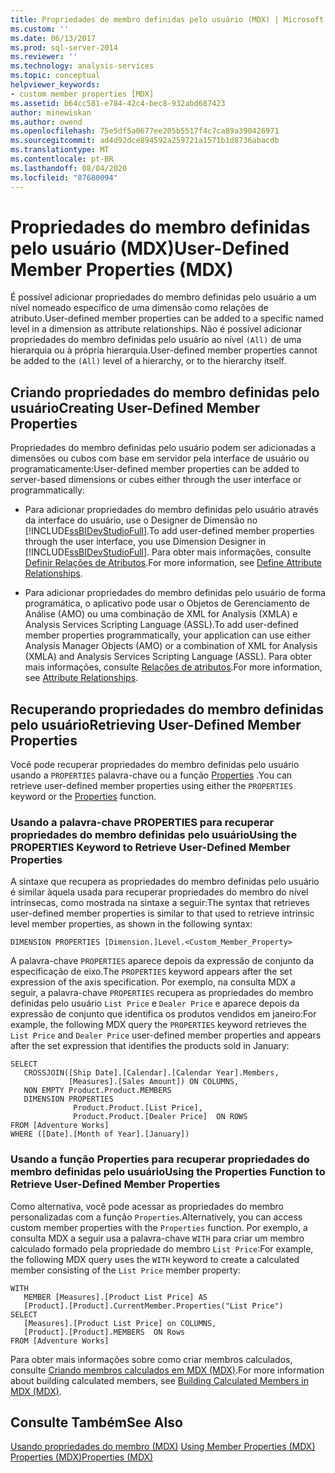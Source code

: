 ```yaml
---
title: Propriedades de membro definidas pelo usuário (MDX) | Microsoft Docs
ms.custom: ''
ms.date: 06/13/2017
ms.prod: sql-server-2014
ms.reviewer: ''
ms.technology: analysis-services
ms.topic: conceptual
helpviewer_keywords:
- custom member properties [MDX]
ms.assetid: b64cc581-e784-42c4-bec8-932abd687423
author: minewiskan
ms.author: owend
ms.openlocfilehash: 75e5df5a0677ee205b5517f4c7ca89a390426971
ms.sourcegitcommit: ad4d92dce894592a259721a1571b1d8736abacdb
ms.translationtype: MT
ms.contentlocale: pt-BR
ms.lasthandoff: 08/04/2020
ms.locfileid: "87680094"
---
```

# <a name="user-defined-member-properties-mdx"></a><span data-ttu-id="f5085-102">Propriedades do membro definidas pelo usuário (MDX)</span><span class="sxs-lookup"><span data-stu-id="f5085-102">User-Defined Member Properties (MDX)</span></span>
  <span data-ttu-id="f5085-103">É possível adicionar propriedades do membro definidas pelo usuário a um nível nomeado específico de uma dimensão como relações de atributo.</span><span class="sxs-lookup"><span data-stu-id="f5085-103">User-defined member properties can be added to a specific named level in a dimension as attribute relationships.</span></span> <span data-ttu-id="f5085-104">Não é possível adicionar propriedades do membro definidas pelo usuário ao nível `(All)` de uma hierarquia ou à própria hierarquia.</span><span class="sxs-lookup"><span data-stu-id="f5085-104">User-defined member properties cannot be added to the `(All)` level of a hierarchy, or to the hierarchy itself.</span></span>  
  
## <a name="creating-user-defined-member-properties"></a><span data-ttu-id="f5085-105">Criando propriedades do membro definidas pelo usuário</span><span class="sxs-lookup"><span data-stu-id="f5085-105">Creating User-Defined Member Properties</span></span>  
 <span data-ttu-id="f5085-106">Propriedades do membro definidas pelo usuário podem ser adicionadas a dimensões ou cubos com base em servidor pela interface de usuário ou programaticamente:</span><span class="sxs-lookup"><span data-stu-id="f5085-106">User-defined member properties can be added to server-based dimensions or cubes either through the user interface or programmatically:</span></span>  
  
-   <span data-ttu-id="f5085-107">Para adicionar propriedades do membro definidas pelo usuário através da interface do usuário, use o Designer de Dimensão no [!INCLUDE[ssBIDevStudioFull](../../../includes/ssbidevstudiofull-md.md)].</span><span class="sxs-lookup"><span data-stu-id="f5085-107">To add user-defined member properties through the user interface, you use Dimension Designer in [!INCLUDE[ssBIDevStudioFull](../../../includes/ssbidevstudiofull-md.md)].</span></span> <span data-ttu-id="f5085-108">Para obter mais informações, consulte [Definir Relações de Atributos](../attribute-relationships-define.md).</span><span class="sxs-lookup"><span data-stu-id="f5085-108">For more information, see [Define Attribute Relationships](../attribute-relationships-define.md).</span></span>  
  
-   <span data-ttu-id="f5085-109">Para adicionar propriedades do membro definidas pelo usuário de forma programática, o aplicativo pode usar o Objetos de Gerenciamento de Análise (AMO) ou uma combinação de XML for Analysis (XMLA) e Analysis Services Scripting Language (ASSL).</span><span class="sxs-lookup"><span data-stu-id="f5085-109">To add user-defined member properties programmatically, your application can use either Analysis Manager Objects (AMO) or a combination of XML for Analysis (XMLA) and Analysis Services Scripting Language (ASSL).</span></span> <span data-ttu-id="f5085-110">Para obter mais informações, consulte [Relações de atributos](../../multidimensional-models-olap-logical-dimension-objects/attribute-relationships.md).</span><span class="sxs-lookup"><span data-stu-id="f5085-110">For more information, see [Attribute Relationships](../../multidimensional-models-olap-logical-dimension-objects/attribute-relationships.md).</span></span>  
  
## <a name="retrieving-user-defined-member-properties"></a><span data-ttu-id="f5085-111">Recuperando propriedades do membro definidas pelo usuário</span><span class="sxs-lookup"><span data-stu-id="f5085-111">Retrieving User-Defined Member Properties</span></span>  
 <span data-ttu-id="f5085-112">Você pode recuperar propriedades do membro definidas pelo usuário usando a `PROPERTIES` palavra-chave ou a função [Properties](/sql/mdx/properties-mdx) .</span><span class="sxs-lookup"><span data-stu-id="f5085-112">You can retrieve user-defined member properties using either the `PROPERTIES` keyword or the [Properties](/sql/mdx/properties-mdx) function.</span></span>  
  
### <a name="using-the-properties-keyword-to-retrieve-user-defined-member-properties"></a><span data-ttu-id="f5085-113">Usando a palavra-chave PROPERTIES para recuperar propriedades do membro definidas pelo usuário</span><span class="sxs-lookup"><span data-stu-id="f5085-113">Using the PROPERTIES Keyword to Retrieve User-Defined Member Properties</span></span>  
 <span data-ttu-id="f5085-114">A sintaxe que recupera as propriedades do membro definidas pelo usuário é similar àquela usada para recuperar propriedades do membro do nível intrínsecas, como mostrada na sintaxe a seguir:</span><span class="sxs-lookup"><span data-stu-id="f5085-114">The syntax that retrieves user-defined member properties is similar to that used to retrieve intrinsic level member properties, as shown in the following syntax:</span></span>  
  
 `DIMENSION PROPERTIES [Dimension.]Level.<Custom_Member_Property>`  
  
 <span data-ttu-id="f5085-115">A palavra-chave `PROPERTIES` aparece depois da expressão de conjunto da especificação de eixo.</span><span class="sxs-lookup"><span data-stu-id="f5085-115">The `PROPERTIES` keyword appears after the set expression of the axis specification.</span></span> <span data-ttu-id="f5085-116">Por exemplo, na consulta MDX a seguir, a palavra-chave `PROPERTIES` recupera as propriedades do membro definidas pelo usuário `List Price` e `Dealer Price` e aparece depois da expressão de conjunto que identifica os produtos vendidos em janeiro:</span><span class="sxs-lookup"><span data-stu-id="f5085-116">For example, the following MDX query the `PROPERTIES` keyword retrieves the `List Price` and `Dealer Price` user-defined member properties and appears after the set expression that identifies the products sold in January:</span></span>  
  
```  
SELECT   
   CROSSJOIN([Ship Date].[Calendar].[Calendar Year].Members,   
             [Measures].[Sales Amount]) ON COLUMNS,  
   NON EMPTY Product.Product.MEMBERS  
   DIMENSION PROPERTIES   
              Product.Product.[List Price],  
              Product.Product.[Dealer Price]  ON ROWS  
FROM [Adventure Works]  
WHERE ([Date].[Month of Year].[January])   
```  
  
### <a name="using-the-properties-function-to-retrieve-user-defined-member-properties"></a><span data-ttu-id="f5085-117">Usando a função Properties para recuperar propriedades do membro definidas pelo usuário</span><span class="sxs-lookup"><span data-stu-id="f5085-117">Using the Properties Function to Retrieve User-Defined Member Properties</span></span>  
 <span data-ttu-id="f5085-118">Como alternativa, você pode acessar as propriedades do membro personalizadas com a função `Properties`.</span><span class="sxs-lookup"><span data-stu-id="f5085-118">Alternatively, you can access custom member properties with the `Properties` function.</span></span> <span data-ttu-id="f5085-119">Por exemplo, a consulta MDX a seguir usa a palavra-chave `WITH` para criar um membro calculado formado pela propriedade do membro `List Price`:</span><span class="sxs-lookup"><span data-stu-id="f5085-119">For example, the following MDX query uses the `WITH` keyword to create a calculated member consisting of the `List Price` member property:</span></span>  
  
```  
WITH   
   MEMBER [Measures].[Product List Price] AS  
   [Product].[Product].CurrentMember.Properties("List Price")  
SELECT   
   [Measures].[Product List Price] on COLUMNS,  
   [Product].[Product].MEMBERS  ON Rows  
FROM [Adventure Works]  
```  
  
 <span data-ttu-id="f5085-120">Para obter mais informações sobre como criar membros calculados, consulte [Criando membros calculados em MDX &#40;MDX&#41;](mdx-calculated-members-building-calculated-members.md).</span><span class="sxs-lookup"><span data-stu-id="f5085-120">For more information about building calculated members, see [Building Calculated Members in MDX &#40;MDX&#41;](mdx-calculated-members-building-calculated-members.md).</span></span>  
  
## <a name="see-also"></a><span data-ttu-id="f5085-121">Consulte Também</span><span class="sxs-lookup"><span data-stu-id="f5085-121">See Also</span></span>  
 <span data-ttu-id="f5085-122">[Usando propriedades do membro &#40;MDX&#41;](mdx-member-properties.md) </span><span class="sxs-lookup"><span data-stu-id="f5085-122">[Using Member Properties &#40;MDX&#41;](mdx-member-properties.md) </span></span>  
 [<span data-ttu-id="f5085-123">Properties &#40;MDX&#41;</span><span class="sxs-lookup"><span data-stu-id="f5085-123">Properties &#40;MDX&#41;</span></span>](/sql/mdx/properties-mdx)  
  
  
